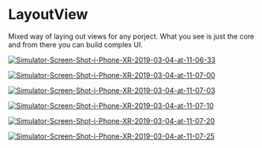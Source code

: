 # LayoutView

Mixed way of laying out views for any porject. What you see is just the core and from there you can build complex UI.



<a href="https://ibb.co/G3hVQ4y"><img src="https://i.ibb.co/WpTcv4Z/Simulator-Screen-Shot-i-Phone-XR-2019-03-04-at-11-06-33.png" alt="Simulator-Screen-Shot-i-Phone-XR-2019-03-04-at-11-06-33" border="0"></a>



<a href="https://ibb.co/4RXZjhx"><img src="https://i.ibb.co/B2QVg0R/Simulator-Screen-Shot-i-Phone-XR-2019-03-04-at-11-07-00.png" alt="Simulator-Screen-Shot-i-Phone-XR-2019-03-04-at-11-07-00" border="0"></a>



<a href="https://ibb.co/9V3rfd3"><img src="https://i.ibb.co/fnGxKTG/Simulator-Screen-Shot-i-Phone-XR-2019-03-04-at-11-07-03.png" alt="Simulator-Screen-Shot-i-Phone-XR-2019-03-04-at-11-07-03" border="0"></a>



<a href="https://ibb.co/JdCQc4W"><img src="https://i.ibb.co/SxJr68D/Simulator-Screen-Shot-i-Phone-XR-2019-03-04-at-11-07-10.png" alt="Simulator-Screen-Shot-i-Phone-XR-2019-03-04-at-11-07-10" border="0"></a>



<a href="https://ibb.co/m530p25"><img src="https://i.ibb.co/Ld3rKcd/Simulator-Screen-Shot-i-Phone-XR-2019-03-04-at-11-07-20.png" alt="Simulator-Screen-Shot-i-Phone-XR-2019-03-04-at-11-07-20" border="0"></a>


<a href="https://ibb.co/n0943RM"><img src="https://i.ibb.co/ZJ5vHNz/Simulator-Screen-Shot-i-Phone-XR-2019-03-04-at-11-07-25.png" alt="Simulator-Screen-Shot-i-Phone-XR-2019-03-04-at-11-07-25" border="0"></a>



